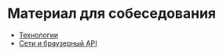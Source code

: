 # Материал для собеседования

- [Технологии](technology/index.md)
- [Сети и браузерный API](networks-and-browser-api/index.md)

